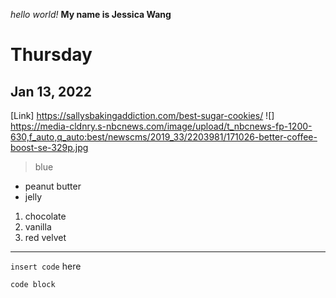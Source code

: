 *hello world!*
**My name is Jessica Wang**
# Thursday
## Jan 13, 2022
[Link] https://sallysbakingaddiction.com/best-sugar-cookies/
![] https://media-cldnry.s-nbcnews.com/image/upload/t_nbcnews-fp-1200-630,f_auto,q_auto:best/newscms/2019_33/2203981/171026-better-coffee-boost-se-329p.jpg
> blue
* peanut butter
* jelly

1. chocolate
2. vanilla
3. red velvet

---
`insert code` here

```
code block
```
